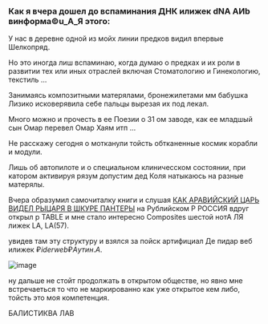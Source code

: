 ### Как я вчера дошел до вспаминания ДНК илижек dNA AИb винформа©u_А_Я этого:

У нас в деревне одной из мойх линии предков видил впервые Шелкопряд.

Но это иногда лиш вспаминаю, когда думаю о предках и их роли в развитии тех или иных отраслей включая Стоматологию и Гинекологию, текстиль ...

Занимаясь композитными матерялами, бронежилетами мм бабушка Лизико исковерявила себе пальцы вырезая их под лекал.

Много можно и прочесть в ее Поезии о 31 ом заводе, как ее младшый сын Омар перевел Омар Хаям итп ...

Не расскажу сегодня о мотканули тойсть обтканенные космик корабли и модули.

Лишь об автопилоте и о специальном клиничесском состоянии, при катором активируя рязум допустим дед Коля натыкаюсь на разные матерялы.

Вчера образумил самочиталку книги и слушая [КАК АРАВИЙСКИЙ ЦАРЬ ВИДЕЛ РЫЦАРЯ В ШКУРЕ ПАНТЕРЫ](https://barionleg.github.io/db/asia/mps/mps05.html) на Рублийском Р РОССИЯ вдруг открыл p TABLE и мне стало интересно Composites шестой нотА ЛЯ лижек LA, LA(57).

увидев там эту структуру и взялся за пойск артифициал Де пидар веб илижек $₽ider web ₽Aутин.А.$

![image](https://github.com/aibolem/svaerchok_nortkan/assets/102619282/40850466-e788-4bfb-86de-e6610eb5a2c0)


ну дальше не стойт продолжать в открытом обществе, но явно мне встречаеться то что не маркированно как уже открытое кем либо, тойсть это моя компетенция.


БАЛИСТИКВА ЛАВ

